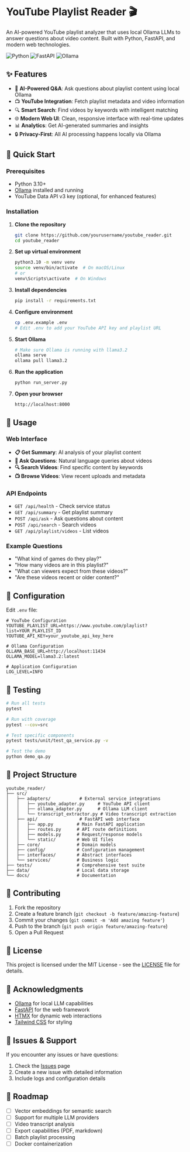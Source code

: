 # YouTube Playlist Reader 🎬

An AI-powered YouTube playlist analyzer that uses local Ollama LLMs to answer questions about video content. Built with Python, FastAPI, and modern web technologies.

![Python](https://img.shields.io/badge/python-v3.10+-blue.svg)
![FastAPI](https://img.shields.io/badge/FastAPI-0.104+-green.svg)
![Ollama](https://img.shields.io/badge/Ollama-Local%20LLM-orange.svg)

## ✨ Features

- 🤖 **AI-Powered Q&A**: Ask questions about playlist content using local Ollama
- 📺 **YouTube Integration**: Fetch playlist metadata and video information
- 🔍 **Smart Search**: Find videos by keywords with intelligent matching
- 🌐 **Modern Web UI**: Clean, responsive interface with real-time updates
- 📊 **Analytics**: Get AI-generated summaries and insights
- 🔒 **Privacy-First**: All AI processing happens locally via Ollama

## 🚀 Quick Start

### Prerequisites

- Python 3.10+
- [Ollama](https://ollama.ai/) installed and running
- YouTube Data API v3 key (optional, for enhanced features)

### Installation

1. **Clone the repository**
   ```bash
   git clone https://github.com/yourusername/youtube_reader.git
   cd youtube_reader
   ```

2. **Set up virtual environment**
   ```bash
   python3.10 -m venv venv
   source venv/bin/activate  # On macOS/Linux
   # or
   venv\Scripts\activate  # On Windows
   ```

3. **Install dependencies**
   ```bash
   pip install -r requirements.txt
   ```

4. **Configure environment**
   ```bash
   cp .env.example .env
   # Edit .env to add your YouTube API key and playlist URL
   ```

5. **Start Ollama**
   ```bash
   # Make sure Ollama is running with llama3.2
   ollama serve
   ollama pull llama3.2
   ```

6. **Run the application**
   ```bash
   python run_server.py
   ```

7. **Open your browser**
   ```
   http://localhost:8000
   ```

## 🎯 Usage

### Web Interface

- **📋 Get Summary**: AI analysis of your playlist content
- **🤖 Ask Questions**: Natural language queries about videos
- **🔍 Search Videos**: Find specific content by keywords
- **📺 Browse Videos**: View recent uploads and metadata

### API Endpoints

- `GET /api/health` - Check service status
- `GET /api/summary` - Get playlist summary
- `POST /api/ask` - Ask questions about content
- `POST /api/search` - Search videos
- `GET /api/playlist/videos` - List videos

### Example Questions

- "What kind of games do they play?"
- "How many videos are in this playlist?"
- "What can viewers expect from these videos?"
- "Are these videos recent or older content?"

## 🔧 Configuration

Edit `.env` file:

```env
# YouTube Configuration
YOUTUBE_PLAYLIST_URL=https://www.youtube.com/playlist?list=YOUR_PLAYLIST_ID
YOUTUBE_API_KEY=your_youtube_api_key_here

# Ollama Configuration
OLLAMA_BASE_URL=http://localhost:11434
OLLAMA_MODEL=llama3.2:latest

# Application Configuration
LOG_LEVEL=INFO
```

## 🧪 Testing

```bash
# Run all tests
pytest

# Run with coverage
pytest --cov=src

# Test specific components
pytest tests/unit/test_qa_service.py -v

# Test the demo
python demo_qa.py
```

## 📁 Project Structure

```
youtube_reader/
├── src/
│   ├── adapters/           # External service integrations
│   │   ├── youtube_adapter.py     # YouTube API client
│   │   ├── ollama_adapter.py      # Ollama LLM client
│   │   └── transcript_extractor.py # Video transcript extraction
│   ├── api/                # FastAPI web interface
│   │   ├── app.py         # Main FastAPI application
│   │   ├── routes.py      # API route definitions
│   │   ├── models.py      # Request/response models
│   │   └── static/        # Web UI files
│   ├── core/              # Domain models
│   ├── config/            # Configuration management
│   ├── interfaces/        # Abstract interfaces
│   └── services/          # Business logic
├── tests/                 # Comprehensive test suite
├── data/                  # Local data storage
└── docs/                  # Documentation
```

## 🤝 Contributing

1. Fork the repository
2. Create a feature branch (`git checkout -b feature/amazing-feature`)
3. Commit your changes (`git commit -m 'Add amazing feature'`)
4. Push to the branch (`git push origin feature/amazing-feature`)
5. Open a Pull Request

## 📄 License

This project is licensed under the MIT License - see the [LICENSE](LICENSE) file for details.

## 🙏 Acknowledgments

- [Ollama](https://ollama.ai/) for local LLM capabilities
- [FastAPI](https://fastapi.tiangolo.com/) for the web framework
- [HTMX](https://htmx.org/) for dynamic web interactions
- [Tailwind CSS](https://tailwindcss.com/) for styling

## 🐛 Issues & Support

If you encounter any issues or have questions:

1. Check the [Issues](https://github.com/yourusername/youtube_reader/issues) page
2. Create a new issue with detailed information
3. Include logs and configuration details

## 🔮 Roadmap

- [ ] Vector embeddings for semantic search
- [ ] Support for multiple LLM providers
- [ ] Video transcript analysis
- [ ] Export capabilities (PDF, markdown)
- [ ] Batch playlist processing
- [ ] Docker containerization